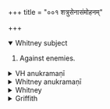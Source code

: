 +++
title = "००१ शत्रुसेनासंमोहनम्"

+++
<details open><summary>Whitney subject</summary>

1. Against enemies.
</details>

<details><summary>VH anukramaṇī</summary>

शत्रुसेनासंमोहनम्।  
१-६ अथर्वा। सेनामोहनम्, १ अग्निः, २ मरुतः, ३-६ इन्द्रः। त्रिष्टुप्, २ विराड्गर्भा भुरिक्, ३-६ अनुष्टुप्, ५ विराट् पुरउष्णिक्।
</details>

<details><summary>Whitney anukramaṇī</summary>

[Atharvan.—senāmohanam. bahudevatyam. trāiṣṭubham: 2. virāḍgarbhā bhurij; 3, 6. anuṣṭubh; j. virāṭpurauṣṇih.]
</details>

<details><summary>Whitney</summary>

### Comment
Found in Pāipp. iii., next after the one which here follows it. In Kāuś. (14. 17), this hymn and the next are called mohanāni 'confounders,' and are used in a rite (14. 17-21) for confounding an enemy's army; its details have nothing to do with those of the hymns.


### Translations
Translated: Ludwig, p. 518; Weber, xvii. 180; Griffith, i. 81; Bloomfield, 121, 325.
</details>

<details><summary>Griffith</summary>

A prayer or charm for the defeat and destruction of enemies in battle
</details>

